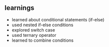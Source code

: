 ## learnings

- learned about conditional statements (if-else)
- used nested if-else conditions
- explored switch case
- used ternary operator
- learned to combine conditions